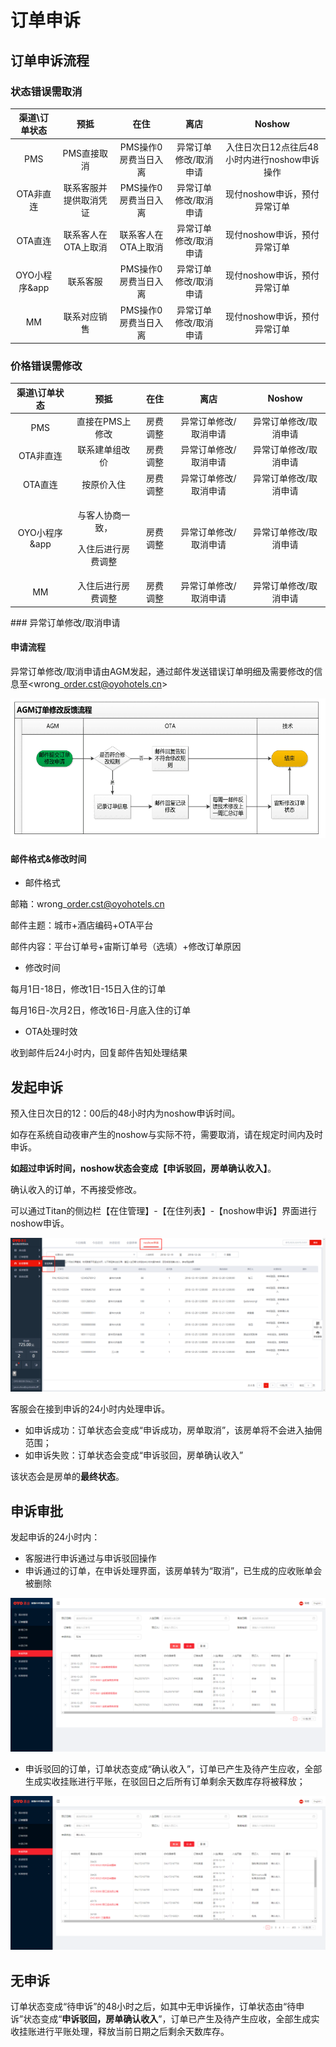 # 订单申诉

## 订单申诉流程

### 状态错误需取消

| 渠道\订单状态 | 预抵 | 在住 | 离店 | Noshow |
| :---: | :---: | :---: | :---: | :---: |
| PMS | PMS直接取消 | PMS操作0房费当日入离 | 异常订单修改/取消申请 | 入住日次日12点往后48小时内进行noshow申诉操作 |
| OTA非直连 | 联系客服并提供取消凭证 | PMS操作0房费当日入离 | 异常订单修改/取消申请 | 现付noshow申诉，预付异常订单 |
| OTA直连 | 联系客人在OTA上取消 | 联系客人在OTA上取消 | 异常订单修改/取消申请 | 现付noshow申诉，预付异常订单 |
| OYO小程序&app | 联系客服 | PMS操作0房费当日入离 | 异常订单修改/取消申请 | 现付noshow申诉，预付异常订单 |
| MM | 联系对应销售 | PMS操作0房费当日入离 | 异常订单修改/取消申请 | 现付noshow申诉，预付异常订单 |

### 价格错误需修改

<table>
  <thead>
    <tr>
      <th style="text-align:center">渠道\订单状态</th>
      <th style="text-align:center">预抵</th>
      <th style="text-align:center">在住</th>
      <th style="text-align:center">离店</th>
      <th style="text-align:center">Noshow</th>
    </tr>
  </thead>
  <tbody>
    <tr>
      <td style="text-align:center">PMS</td>
      <td style="text-align:center">直接在PMS上修改</td>
      <td style="text-align:center">房费调整</td>
      <td style="text-align:center">异常订单修改/取消申请</td>
      <td style="text-align:center">异常订单修改/取消申请</td>
    </tr>
    <tr>
      <td style="text-align:center">OTA非直连</td>
      <td style="text-align:center">联系建单组改价</td>
      <td style="text-align:center">房费调整</td>
      <td style="text-align:center">异常订单修改/取消申请</td>
      <td style="text-align:center">异常订单修改/取消申请</td>
    </tr>
    <tr>
      <td style="text-align:center">OTA直连</td>
      <td style="text-align:center">按原价入住</td>
      <td style="text-align:center">房费调整</td>
      <td style="text-align:center">异常订单修改/取消申请</td>
      <td style="text-align:center">异常订单修改/取消申请</td>
    </tr>
    <tr>
      <td style="text-align:center">OYO小程序&app</td>
      <td style="text-align:center">
        <p>与客人协商一致，</p>
        <p>入住后进行房费调整</p>
      </td>
      <td style="text-align:center">房费调整</td>
      <td style="text-align:center">异常订单修改/取消申请</td>
      <td style="text-align:center">异常订单修改/取消申请</td>
    </tr>
    <tr>
      <td style="text-align:center">MM</td>
      <td style="text-align:center">入住后进行房费调整</td>
      <td style="text-align:center">房费调整</td>
      <td style="text-align:center">异常订单修改/取消申请</td>
      <td style="text-align:center">异常订单修改/取消申请</td>
    </tr>
  </tbody>
</table>### 异常订单修改/取消申请

#### 申请流程

异常订单修改/取消申请由AGM发起，通过邮件发送错误订单明细及需要修改的信息至&lt;wrong\_order.cst@oyohotels.cn&gt;

![](../../.gitbook/assets/image%20%28170%29.png)

#### 邮件格式&修改时间

* 邮件格式

邮箱：wrong\_order.cst@oyohotels.cn

邮件主题：城市+酒店编码+OTA平台

邮件内容：平台订单号+宙斯订单号（选填）+修改订单原因

* 修改时间

每月1日-18日，修改1日-15日入住的订单

每月16日-次月2日，修改16日-月底入住的订单

* OTA处理时效

收到邮件后24小时内，回复邮件告知处理结果

## 发起申诉

预入住日次日的12：00后的48小时内为noshow申诉时间。

如存在系统自动夜审产生的noshow与实际不符，需要取消，请在规定时间内及时申诉。

**如超过申诉时间，noshow状态会变成【申诉驳回，房单确认收入】**。

确认收入的订单，不再接受修改。

可以通过Titan的侧边栏【在住管理】-【在住列表】-【noshow申诉】界面进行noshow申诉。

![&#x8FDB;&#x5165;&#x7533;&#x8BC9;](../../.gitbook/assets/image%20%28131%29.png)

客服会在接到申诉的24小时内处理申诉。  


* 如申诉成功：订单状态会变成“申诉成功，房单取消”，该房单将不会进入抽佣范围；
* 如申诉失败：订单状态会变成“申诉驳回，房单确认收入”

该状态会是房单的**最终状态**。

## 申诉审批

发起申诉的24小时内：

* 客服进行申诉通过与申诉驳回操作
* 申诉通过的订单，在申诉处理界面，该房单转为“取消”，已生成的应收账单会被删除

![&#x7533;&#x8BC9;-&#x53D6;&#x6D88;](../../.gitbook/assets/image%20%28179%29.png)

* 申诉驳回的订单，订单状态变成“确认收入”，订单已产生及待产生应收，全部生成实收挂账进行平账，在驳回日之后所有订单剩余天数库存将被释放；

![&#x7533;&#x8BC9;-&#x786E;&#x8BA4;&#x6536;&#x5165;](../../.gitbook/assets/image%20%28254%29.png)

## 无申诉

订单状态变成“待申诉”的48小时之后，如其中无申诉操作，订单状态由“待申诉”状态变成“**申诉驳回，房单确认收入**”，订单已产生及待产生应收，全部生成实收挂账进行平账处理，释放当前日期之后剩余天数库存。


